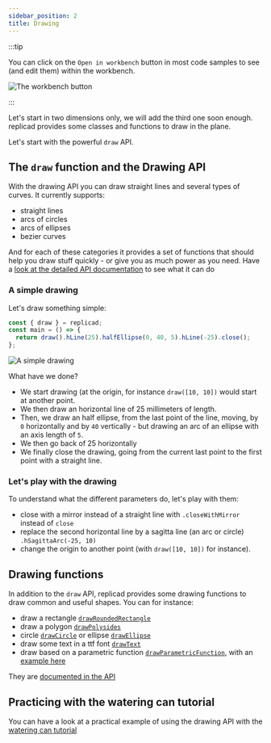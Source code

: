 ```yaml
---
sidebar_position: 2
title: Drawing
---
```


:::tip

<div style={{display: "flex", flexDirection: "row", justifyContent:
"space-between"}}>

<div style={{maxWidth: "calc(100% - 120px)"}}>

You can click on the `Open in workbench` button in most code samples to see (and
edit them) within the workbench.

</div>

<div style={{width: "100px"}}>
<img src="/img/tutorial/workbench.png" alt="The workbench button" />
</div>
</div>

:::

Let's start in two dimensions only, we will add the third one soon enough.
replicad provides some classes and functions to draw in the plane.

Let's start with the powerful `draw` API.

## The `draw` function and the Drawing API

With the drawing API you can draw straight lines and several types of curves. It currently supports:

- straight lines
- arcs of circles
- arcs of ellipses
- bezier curves

And for each of these categories it provides a set of functions that should
help you draw stuff quickly - or give you as much power as you need. Have
a [look at the detailed API
documentation](/docs/api/classes/DrawingPen) to see what it can do

### A simple drawing

Let's draw something simple:

```js withWorkbench
const { draw } = replicad;
const main = () => {
  return draw().hLine(25).halfEllipse(0, 40, 5).hLine(-25).close();
};
```

![A simple drawing](/img/tutorial/drawing-1.png)

What have we done?

- We start drawing (at the origin, for instance `draw([10, 10])` would start at
  another point.
- We then draw an horizontal line of 25 millimeters of length.
- Then, we draw an half ellipse, from the last point of the line, moving,
  by `0` horizontally and by `40` vertically - but drawing an arc of an ellipse with
  an axis length of `5`.
- We then go back of 25 horizontally
- We finally close the drawing, going from the current last point to the first
  point with a straight line.

### Let's play with the drawing

To understand what the different parameters do, let's play with them:

- close with a mirror instead of a straight line with `.closeWithMirror`
  instead of `close`
- replace the second horizontal line by a sagitta line (an arc or circle)
  `.hSagittaArc(-25, 10)`
- change the origin to another point (with `draw([10, 10])` for instance).

## Drawing functions

In addition to the `draw` API, replicad provides some drawing functions
to draw common and useful shapes. You can for instance:

- draw a rectangle [`drawRoundedRectangle`](/docs/api/functions/drawRoundedRectangle)
- draw a polygon [`drawPolysides`](/docs/api/functions/drawPolysides)
- circle [`drawCircle`](/docs/api/functions/drawCircle) or ellipse [`drawEllipse`](/docs/api/functions/drawEllipse)
- draw some text in a ttf font [`drawText`](/docs/api/functions/drawText)
- draw based on a parametric function
  [`drawParametricFunction`](/docs/api/functions/drawParametricFunction), with an [example
  here](/docs/examples/cadquery-gear)

They are [documented in the API](/docs/api#drawing)

## Practicing with the watering can tutorial

You can have a look at a practical example of using the drawing API with the
[watering can
tutorial](/docs/tutorial-making-a-watering-can/drawing-the-body)
